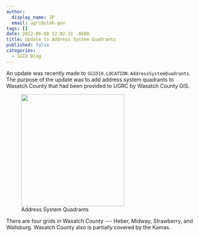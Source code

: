 ```yaml
---
author:
  display_name: JP
  email: ugrc@utah.gov
tags: []
date: 2012-06-08 12:02:31 -0600
title: Update to Address System Quadrants
published: false
categories:
  - SGID Blog
---
```

An update was recently made to `SGID10.LOCATION.AddressSystemQuadrants`. The purpose of the update was to add address system quadrants to Wasatch County that had been provided to UGRC by Wasatch County GIS.

<figure class="caption caption--left"><a href="{% link images/Grids.png %}"><img class="caption__image" title="Address System Quadrants" src="{% link images/Grids.png %}" alt="" width="276" height="300" /></a><figcaption class="caption__text">Address System Quadrants</figcaption></figure>

There are four grids in Wasatch County --- Heber, Midway, Strawberry, and Wallsburg. Wasatch County also is partially covered by the Kamas.

